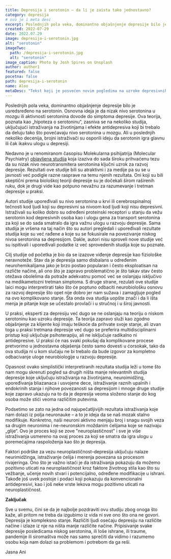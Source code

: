 ```yaml
---
title: Depresija i serotonin – da li je zaista tako jednostavno?
category: depresija
# ovo je i meta desc
excerpt: Poslednjih pola veka, dominantno objašnjenje depresije bilo je usredsređeno na serotonin. 
created: 2022-07-29
date: 2022.07.29
image: depresija-i-serotonin.jpg
alt: "serotonin"
imageTwo:
  path: /depresija-i-serotonin.jpg
  alt: "serotonin"
image_caption: Photo by Josh Spires on Unsplash
author: author1
featured: false
pocetna: false
path: depresija-i-serotonin
name: Aloo
metaDesc: "Tekst koji je posvećen novim pogledima na uzroke depresivnih stanja, sa akcentom na povezanost tih stanja i serotonina."
---
```


Poslednjih pola veka, dominantno objašnjenje depresije bilo je usredsređeno na serotonin. Osnovna ideja je da nizak nivo serotonina u mozgu ili aktivnosti serotonina dovode do simptoma depresije. Ova teorija, poznata kao „hipoteza o serotoninu“, zasniva se na nekoliko studija, uključujući istraživanja na životinjama i efekte antidepresiva koji bi trebalo da deluju tako što povećavaju nivo serotonina u mozgu. Ali u poslednjih nekoliko decenija, brojni istraživači su osporili ideju da serotonin igra glavnu ili čak ikakvu ulogu u depresiji.

Nedavno je u renomiranom časopisu Molekularna psihijatrija (Molecular Psychiatry) [objavljena studija](https://www.nature.com/articles/s41380-022-01661-0) koja izaziva do sada široku prihvaćenu tezu da su nizak nivo neurotransmitera serotonina ključni uzrok za razvoj depresije. Rezultati ove studije bili su atraktivni i za medije pa su se u javnosti već podigle razne rasprave na temu njenih rezultata. Oni koji su bili skeptični prema biološkoj teoriji depresije su je dočekali širom raširenih ruku, dok je drugi vide kao potpuno nevažnu za razumevanje i tretman depresije u praksi.

Autori studije upoređivali su nivo serotonina u krvi ili cerebrospinalnoj tečnosti kod ljudi koji su depresivni sa nivoom kod ljudi koji nisu depresivni. Istraživali su koliko dobro su određeni proteinski receptori u stanju da vežu serotonin kod depresivnih osoba kao i ulogu gena za transport serotonina za koji se do sada smatralo da igra važnu ulogu u razvoju depresije. Sama studija je vršena na taj način što su autori pregledali i upoređivali rezultate studija koje su već rađene a koje su se fokusirale na povezivanje niskog nivoa serotonina sa depresijom. Dakle, autori nisu sproveli nove studije već su ispitivali i upoređivali podatke iz već sprovedenih studija koje su poznate.

Cilj studije od početka je bio da se izazove viđenje depresije kao fiziološke neravnoteže. Stav da je depresija samo disbalans u određenim neurohemikalijama jako je brzo postao popularan i često eksploatisan na različte načine, ali ono što je zapravo problematično je što takav stav često otežava obolelima da potraže adekvatnu pomoć već se oslanjaju isključivo na medikametozni tretman simptoma. S druge strane, rezulati ove studije laici mogu interpretirati tako što će poptuno odbaciti neurobiološku osnovu za razvoj depresije što opet nije dobro jer nam sužava i zamagljuje pogled na ovo komplikovano stanje. Šta onda ova studija uopšte znači i da li išta menja je pitanje koje se učestalo provlači i u stručnoj i u široj javnosti. 

U praksi, eksperti za depresiju već dugo se ne oslanjaju na teoriju o niskom serotoninu kao uzroku depresije. Ta teorija zapravo služi kao zgodno objašnjenje za klijente koji imaju teškoće da prihvate svoje stanje, ali izvan toga u praksi tretmana depresije već dugo se preferira multidisciplinarni pristup koji uključuje psihoterapiju, ali ne isključuje radikalno ni antidepresive. U praksi će nas svaki pokušaj da komplikovane procese pretvorimo u jednostavna objašenja često samo dovesti u ćorsokak, tako da ova studija ni u kom slučaju ne bi trebalo da bude izgovor za kompletno odbacivanje uloge neurobiologije u razvoju depresije.

Opasnost ovako simplistički interpretiranih rezultata studija leži u tome što nam mogu skrenuti pogled sa drugih ništa manje relevantnih studija depresije koje uključuju istraživanja na životinjama, neuroimidžing, upoređivanja bliazanaca i usvojene dece, istraživanje raznih upalnih i endokrinih stanja i njihove povezanosti sa depresijom i mnoge druge studije koje zapravo ukazuju na to da je depresija veoma složeno stanje do kog osoba može stići veoma različitim putevima.

Podsetimo se zato na jedna od najupečatljivijih rezultata istraživanja koje nam dolazi iz polja neuronauke – a to je ideja da se naš mozak stalno modifikuje. Konkretno, naši neuroni aktivno menjaju broj i snagu svojih veza sa drugim neuronima i ne-neuronskim moždanim ćelijama koje se nazivaju „glije“. Ovo je proces koji se zove "neuroplastičnost" i sve je više istraživanja usmereno na ovaj proces za koji se smatra da igra ulogu u poremećajima raspoloženja kao što je depresija.

Faktori podrške za vezu neuroplastičnost–depresija uključuju nalaze neurimidžinga, istraživanje ćelija i merenja povezana sa procesom rivajeringa. Ono što je važno istaći je da istraživanja pokazuju da možemo pozitivno uticati na neuroplastičnost kroz faktore životnog stila kao što su vežbanje, učenje novih stvari i potencijalno, određene modifikacije u ishrani. Takođe još uvek postoje i podaci koji pokazuju da konvencionalni antidepresivi, kao i još neke vrste lekova mogu pozitivno uticati na neuroplastičnost.

**Zaključak**

Sve u svemu, čini se da je najbolje pozdraviti ovu studiju zbog onoga što kaže, ali pritom ne treba da izgubimo iz vida ni sve ono što ona ne govori. Depresija je kompleksno stanje. Različiti ljudi osećaju depresiju na različite načine i izlaze iz nje na ništa manje različite načine. Pripisivanje svake depresije posledicama niskog serotonina, ili loše ishrane, ili traume, pandemije ili siromaštva može nas samo sprečiti da vidimo i razumemo osobu koja nam dolazi sa problemom i potrebom da ga reši.

Jasna Ani
